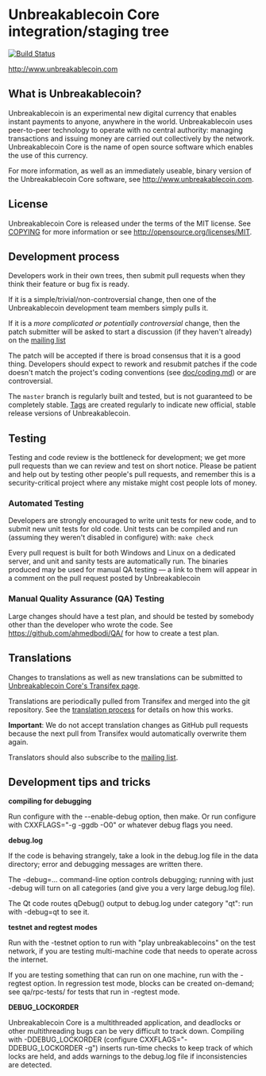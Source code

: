 Unbreakablecoin Core integration/staging tree
=====================================

[![Build Status](https://travis-ci.org/ahmedbodi/unbreakablecoin.svg?branch=master)](https://travis-ci.org/ahmedbodi/unbreakablecoin)

http://www.unbreakablecoin.com

What is Unbreakablecoin?
----------------

Unbreakablecoin is an experimental new digital currency that enables instant payments to
anyone, anywhere in the world. Unbreakablecoin uses peer-to-peer technology to operate
with no central authority: managing transactions and issuing money are carried
out collectively by the network. Unbreakablecoin Core is the name of open source
software which enables the use of this currency.

For more information, as well as an immediately useable, binary version of
the Unbreakablecoin Core software, see http://www.unbreakablecoin.com.

License
-------

Unbreakablecoin Core is released under the terms of the MIT license. See [COPYING](COPYING) for more
information or see http://opensource.org/licenses/MIT.

Development process
-------------------

Developers work in their own trees, then submit pull requests when they think
their feature or bug fix is ready.

If it is a simple/trivial/non-controversial change, then one of the Unbreakablecoin
development team members simply pulls it.

If it is a *more complicated or potentially controversial* change, then the patch
submitter will be asked to start a discussion (if they haven't already) on the
[mailing list](https://lists.linuxfoundation.org/mailman/listinfo/unbreakablecoin-dev)

The patch will be accepted if there is broad consensus that it is a good thing.
Developers should expect to rework and resubmit patches if the code doesn't
match the project's coding conventions (see [doc/coding.md](doc/coding.md)) or are
controversial.

The `master` branch is regularly built and tested, but is not guaranteed to be
completely stable. [Tags](https://github.com/ahmedbodi/unbreakablecoin/tags) are created
regularly to indicate new official, stable release versions of Unbreakablecoin.

Testing
-------

Testing and code review is the bottleneck for development; we get more pull
requests than we can review and test on short notice. Please be patient and help out by testing
other people's pull requests, and remember this is a security-critical project where any mistake might cost people
lots of money.

### Automated Testing

Developers are strongly encouraged to write unit tests for new code, and to
submit new unit tests for old code. Unit tests can be compiled and run (assuming they weren't disabled in configure) with: `make check`

Every pull request is built for both Windows and Linux on a dedicated server,
and unit and sanity tests are automatically run. The binaries produced may be
used for manual QA testing — a link to them will appear in a comment on the
pull request posted by Unbreakablecoin

### Manual Quality Assurance (QA) Testing

Large changes should have a test plan, and should be tested by somebody other
than the developer who wrote the code.
See https://github.com/ahmedbodi/QA/ for how to create a test plan.

Translations
------------

Changes to translations as well as new translations can be submitted to
[Unbreakablecoin Core's Transifex page](https://www.transifex.com/projects/p/unbreakablecoin/).

Translations are periodically pulled from Transifex and merged into the git repository. See the
[translation process](doc/translation_process.md) for details on how this works.

**Important**: We do not accept translation changes as GitHub pull requests because the next
pull from Transifex would automatically overwrite them again.

Translators should also subscribe to the [mailing list](https://groups.google.com/forum/#!forum/unbreakablecoin-translators).

Development tips and tricks
---------------------------

**compiling for debugging**

Run configure with the --enable-debug option, then make. Or run configure with
CXXFLAGS="-g -ggdb -O0" or whatever debug flags you need.

**debug.log**

If the code is behaving strangely, take a look in the debug.log file in the data directory;
error and debugging messages are written there.

The -debug=... command-line option controls debugging; running with just -debug will turn
on all categories (and give you a very large debug.log file).

The Qt code routes qDebug() output to debug.log under category "qt": run with -debug=qt
to see it.

**testnet and regtest modes**

Run with the -testnet option to run with "play unbreakablecoins" on the test network, if you
are testing multi-machine code that needs to operate across the internet.

If you are testing something that can run on one machine, run with the -regtest option.
In regression test mode, blocks can be created on-demand; see qa/rpc-tests/ for tests
that run in -regtest mode.

**DEBUG_LOCKORDER**

Unbreakablecoin Core is a multithreaded application, and deadlocks or other multithreading bugs
can be very difficult to track down. Compiling with -DDEBUG_LOCKORDER (configure
CXXFLAGS="-DDEBUG_LOCKORDER -g") inserts run-time checks to keep track of which locks
are held, and adds warnings to the debug.log file if inconsistencies are detected.
